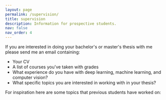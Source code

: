 ```yaml
---
layout: page
permalink: /supervision/
title: supervision
description: Information for prospective students.
nav: false
nav_order: 4
---
```


If you are interested in doing your bachelor's or master's thesis with me please send me an email containing:
 - Your CV
 - A list of courses you've taken with grades
 - What experience do you have with deep learning, machine learning, and computer vision?
  - What specific topics you are interested in working with in your thesis?

For inspiration here are some topics that previous students have worked on:

  